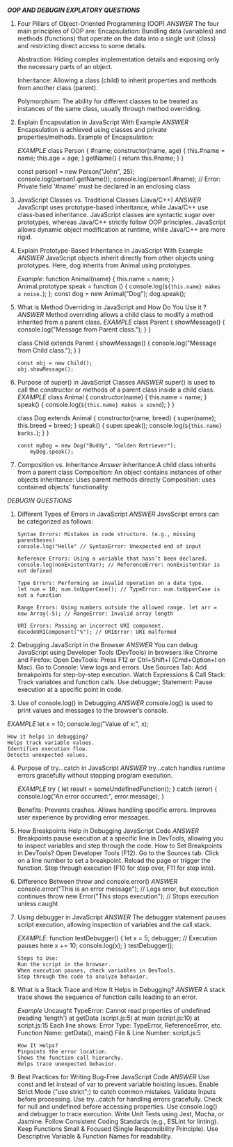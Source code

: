 **_OOP AND DEBUGIN EXPLATORY QUESTIONS_**

1.  Four Pillars of Object-Oriented Programming (OOP)
    _ANSWER_
    The four main principles of OOP are:
    Encapsulation: Bundling data (variables) and methods (functions) that operate on the data into a single unit (class) and restricting direct access to some details.

    Abstraction: Hiding complex implementation details and exposing only the necessary parts of an object.

    Inheritance: Allowing a class (child) to inherit properties and methods from another class (parent).

    Polymorphism: The ability for different classes to be treated as instances of the same class, usually through method overriding.

2.  Explain Encapsulation in JavaScript With Example
    _ANSWER_
    Encapsulation is achieved using classes and private properties/methods.
    Example of Encapsulation:

    _EXAMPLE_
    class Person {
    #name;
    constructor(name, age) {
    this.#name = name;
    this.age = age;
    }
    getName() {
    return this.#name;
    }
    }

    const person1 = new Person("John", 25);
    console.log(person1.getName());
    console.log(person1.#name);
    // Error: Private field '#name' must be declared in an enclosing class

3.  JavaScript Classes vs. Traditional Classes (Java/C++)
    _ANSWER_
    JavaScript uses prototype-based inheritance, while Java/C++ use class-based inheritance.
    JavaScript classes are syntactic sugar over prototypes, whereas Java/C++ strictly follow OOP principles.
    JavaScript allows dynamic object modification at runtime, while Java/C++ are more rigid.

5.  Explain Prototype-Based Inheritance in JavaScript With Example
    _ANSWER_
    JavaScript objects inherit directly from other objects using prototypes.
    Here, dog inherits from Animal using prototypes.

    _Example_:
    function Animal(name) {
    this.name = name;
    }
    Animal.prototype.speak = function () {
    console.log(`${this.name} makes a noise.`);
    };
    const dog = new Animal("Dog");
    dog.speak();

7.  What is Method Overriding in JavaScript and How Do You Use it ?
    _ANSWER_
    Method overriding allows a child class to modify a method inherited from a parent class.
    _EXAMPLE_
    class Parent {
    showMessage() {
    console.log("Message from Parent class.");
    }
    }

    class Child extends Parent {
    showMessage() {
    console.log("Message from Child class.");
    }
    }

        const obj = new Child();
        obj.showMessage();

9.  Purpose of super() in JavaScript Classes
    _ANSWER_
    super() is used to call the constructor or methods of a parent class inside a child class.
    _EXAMPLE_
    class Animal {
    constructor(name) {
    this.name = name;
    }
    speak() {
    console.log(`${this.name} makes a sound`);
    }
    }

    class Dog extends Animal {
    constructor(name, breed) {
    super(name);
    this.breed = breed;
    }
    speak() {
    super.speak();
    console.log(`${this.name} barks.`);
    }
    }

        const myDog = new Dog("Buddy", "Golden Retriever");
            myDog.speak();

10.  Composition vs. Inheritance
    _Answer_
    inheritance:A child class inherits from a parent class
    Composition: An object contains instances of other objects
    inheritance: Uses parent methods directly
    Composition: uses contained objects' functionality

_DEBUGIN QUESTIONS_

1.  Different Types of Errors in JavaScript
    _ANSWER_
    JavaScript errors can be categorized as follows:

        Syntax Errors: Mistakes in code structure. (e.g., missing parentheses)
        console.log("Hello" // SyntaxError: Unexpected end of input

        Reference Errors: Using a variable that hasn’t been declared.
        console.log(nonExistentVar); // ReferenceError: nonExistentVar is not defined

        Type Errors: Performing an invalid operation on a data type.
        let num = 10; num.toUpperCase(); // TypeError: num.toUpperCase is not a function

        Range Errors: Using numbers outside the allowed range. let arr = new Array(-5); // RangeError: Invalid array length

        URI Errors: Passing an incorrect URI component. decodeURIComponent("%"); // URIError: URI malformed

2.  Debugging JavaScript in the Browser
    _ANSWER_
    You can debug JavaScript using Developer Tools (DevTools) in browsers like Chrome and Firefox:
    Open DevTools: Press F12 or Ctrl+Shift+I (Cmd+Option+I on Mac).
    Go to Console: View logs and errors.
    Use Sources Tab: Add breakpoints for step-by-step execution.
    Watch Expressions & Call Stack: Track variables and function calls.
    Use debugger; Statement: Pause execution at a specific point in code.

3.  Use of console.log() in Debugging
    _ANSWER_
    console.log() is used to print values and messages to the browser’s console.

_EXAMPLE_
let x = 10;
console.log("Value of x:", x);

    How it helps in debugging?
    Helps track variable values.
    Identifies execution flow.
    Detects unexpected values.

4.  Purpose of try...catch in JavaScript
    _ANSWER_
    try...catch handles runtime errors gracefully without stopping program execution.

    _EXAMPLE_
    try {
    let result = someUndefinedFunction();
    } catch (error) {
    console.log("An error occurred:", error.message);
    }

    Benefits:
    Prevents crashes.
    Allows handling specific errors.
    Improves user experience by providing error messages.

5.  How Breakpoints Help in Debugging JavaScript Code
    _ANSWER_
    Breakpoints pause execution at a specific line in DevTools, allowing you to inspect variables and step through the code.
    How to Set Breakpoints in DevTools?
    Open Developer Tools (F12).
    Go to the Sources tab.
    Click on a line number to set a breakpoint.
    Reload the page or trigger the function.
    Step through execution (F10 for step over, F11 for step into).

6.  Difference Between throw and console.error()
    _ANSWER_
    console.error("This is an error message"); // Logs error, but execution continues
    throw new Error("This stops execution"); // Stops execution unless caught

7.  Using debugger in JavaScript
    _ANSWER_
    The debugger statement pauses script execution, allowing inspection of variables and the call stack.

    _EXAMPLE_:
    function testDebugger() {
    let x = 5; debugger; // Execution pauses here
    x += 10;
    console.log(x);
    }
    testDebugger();

        Steps to Use:
        Run the script in the browser.
        When execution pauses, check variables in DevTools.
        Step through the code to analyze behavior.

8.  What is a Stack Trace and How It Helps in Debugging?
    _ANSWER_
    A stack trace shows the sequence of function calls leading to an error.

    _Example_
    Uncaught TypeError: Cannot read properties of undefined (reading 'length') at getData (script.js:5) at main (script.js:10) at script.js:15
    Each line shows:
    Error Type: TypeError, ReferenceError, etc.
    Function Name: getData(), main()
    File & Line Number: script.js:5

        How It Helps?
        Pinpoints the error location.
        Shows the function call hierarchy.
        Helps trace unexpected behavior.

9.  Best Practices for Writing Bug-Free JavaScript Code
    _ANSWER_
    Use const and let instead of var to prevent variable hoisting issues.
    Enable Strict Mode ("use strict";) to catch common mistakes.
    Validate Inputs before processing.
    Use try...catch for handling errors gracefully.
    Check for null and undefined before accessing properties.
    Use console.log() and debugger to trace execution.
    Write Unit Tests using Jest, Mocha, or Jasmine.
    Follow Consistent Coding Standards (e.g., ESLint for linting).
    Keep Functions Small & Focused (Single Responsibility Principle).
    Use Descriptive Variable & Function Names for readability.
